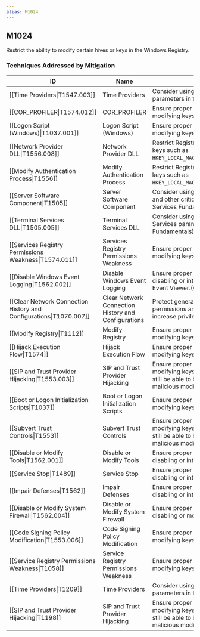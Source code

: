 ```yaml
---
alias: M1024
---
```


## M1024

Restrict the ability to modify certain hives or keys in the Windows Registry.


### Techniques Addressed by Mitigation

| ID | Name | Description |
| --- | --- | --- |
| [[Time Providers\|T1547.003]] | Time Providers | Consider using Group Policy to configure and block modifications to W32Time parameters in the Registry. (Citation: Microsoft W32Time May 2017) |
| [[COR_PROFILER\|T1574.012]] | COR_PROFILER | Ensure proper permissions are set for Registry hives to prevent users from modifying keys associated with COR_PROFILER. |
| [[Logon Script (Windows)\|T1037.001]] | Logon Script (Windows) | Ensure proper permissions are set for Registry hives to prevent users from modifying keys for logon scripts that may lead to persistence. |
| [[Network Provider DLL\|T1556.008]] | Network Provider DLL | Restrict Registry permissions to disallow the modification of sensitive Registry keys such as `HKEY_LOCAL_MACHINE\SYSTEM\CurrentControlSet\Control\NetworkProvider\Order`. |
| [[Modify Authentication Process\|T1556]] | Modify Authentication Process | Restrict Registry permissions to disallow the modification of sensitive Registry keys such as `HKEY_LOCAL_MACHINE\SYSTEM\CurrentControlSet\Control\NetworkProvider\Order`. |
| [[Server Software Component\|T1505]] | Server Software Component | Consider using Group Policy to configure and block modifications to service and other critical server parameters in the Registry.(Citation: Microsoft System Services Fundamentals) |
| [[Terminal Services DLL\|T1505.005]] | Terminal Services DLL | Consider using Group Policy to configure and block modifications to Terminal Services parameters in the Registry.(Citation: Microsoft System Services Fundamentals) |
| [[Services Registry Permissions Weakness\|T1574.011]] | Services Registry Permissions Weakness | Ensure proper permissions are set for Registry hives to prevent users from modifying keys for system components that may lead to privilege escalation.  |
| [[Disable Windows Event Logging\|T1562.002]] | Disable Windows Event Logging | Ensure proper Registry permissions are in place to prevent adversaries from disabling or interfering logging. The addition of the MiniNT registry key disables Event Viewer.(Citation: def_ev_win_event_logging) |
| [[Clear Network Connection History and Configurations\|T1070.007]] | Clear Network Connection History and Configurations | Protect generated event files and logs that are stored locally with proper permissions and authentication and limit opportunities for adversaries to increase privileges by preventing Privilege Escalation opportunities. |
| [[Modify Registry\|T1112]] | Modify Registry | Ensure proper permissions are set for Registry hives to prevent users from modifying keys for system components that may lead to privilege escalation. |
| [[Hijack Execution Flow\|T1574]] | Hijack Execution Flow | Ensure proper permissions are set for Registry hives to prevent users from modifying keys for system components that may lead to privilege escalation. |
| [[SIP and Trust Provider Hijacking\|T1553.003]] | SIP and Trust Provider Hijacking | Ensure proper permissions are set for Registry hives to prevent users from modifying keys related to SIP and trust provider components. Components may still be able to be hijacked to suitable functions already present on disk if malicious modifications to Registry keys are not prevented.  |
| [[Boot or Logon Initialization Scripts\|T1037]] | Boot or Logon Initialization Scripts | Ensure proper permissions are set for Registry hives to prevent users from modifying keys for logon scripts that may lead to persistence. |
| [[Subvert Trust Controls\|T1553]] | Subvert Trust Controls | Ensure proper permissions are set for Registry hives to prevent users from modifying keys related to SIP and trust provider components. Components may still be able to be hijacked to suitable functions already present on disk if malicious modifications to Registry keys are not prevented. |
| [[Disable or Modify Tools\|T1562.001]] | Disable or Modify Tools | Ensure proper Registry permissions are in place to prevent adversaries from disabling or interfering with security services. |
| [[Service Stop\|T1489]] | Service Stop | Ensure proper registry permissions are in place to inhibit adversaries from disabling or interfering with critical services. |
| [[Impair Defenses\|T1562]] | Impair Defenses | Ensure proper Registry permissions are in place to prevent adversaries from disabling or interfering with security/logging services. |
| [[Disable or Modify System Firewall\|T1562.004]] | Disable or Modify System Firewall | Ensure proper Registry permissions are in place to prevent adversaries from disabling or modifying firewall settings. |
| [[Code Signing Policy Modification\|T1553.006]] | Code Signing Policy Modification | Ensure proper permissions are set for the Registry to prevent users from modifying keys related to code signing policies. |
| [[Service Registry Permissions Weakness\|T1058]] | Service Registry Permissions Weakness | Ensure proper permissions are set for Registry hives to prevent users from modifying keys for system components that may lead to privilege escalation. |
| [[Time Providers\|T1209]] | Time Providers | Consider using Group Policy to configure and block modifications to W32Time parameters in the Registry. (Citation: Microsoft W32Time May 2017) |
| [[SIP and Trust Provider Hijacking\|T1198]] | SIP and Trust Provider Hijacking | Ensure proper permissions are set for Registry hives to prevent users from modifying keys related to SIP and trust provider components. Components may still be able to be hijacked to suitable functions already present on disk if malicious modifications to Registry keys are not prevented.  |
